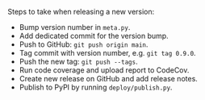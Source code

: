 ﻿Steps to take when releasing a new version:
* Bump version number in `meta.py`.
* Add dedicated commit for the version bump.
* Push to GitHub: `git push origin main`.
* Tag commit with version number, e.g. `git tag 0.9.0`.
* Push the new tag: `git push --tags`.
* Run code coverage and upload report to CodeCov.
* Create new release on GitHub and add release notes.
* Publish to PyPI by running `deploy/publish.py`.
